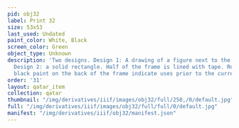 ```yaml
---
pid: obj32
label: Print 32
size: 53x53
last_used: Undated
paint_color: White, Black
screen_color: Green
object_type: Unknown
description: 'Two designs. Design 1: A drawing of a figure next to the word "DINOSAUR".
  Design 2: a solid rectangle. Half of the frame is lined with tape. Red, blue, and
  black paint on the back of the frame indicate uses prior to the current screen.'
order: '31'
layout: qatar_item
collection: qatar
thumbnail: "/img/derivatives/iiif/images/obj32/full/250,/0/default.jpg"
full: "/img/derivatives/iiif/images/obj32/full/full/0/default.jpg"
manifest: "/img/derivatives/iiif/obj32/manifest.json"
---
```


